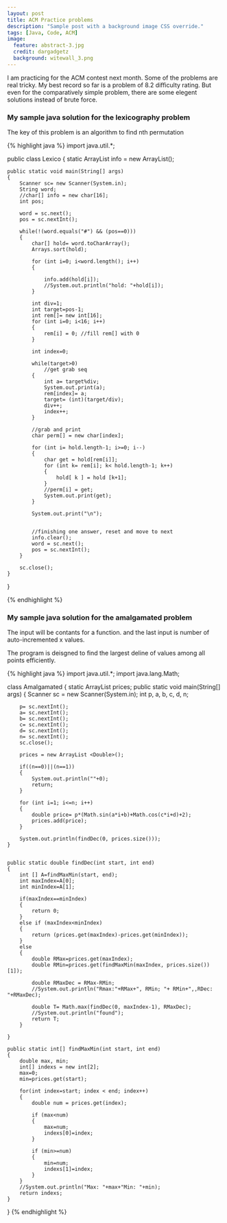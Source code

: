 ```yaml
---
layout: post
title: ACM Practice problems
description: "Sample post with a background image CSS override."
tags: [Java, Code, ACM]
image:
  feature: abstract-3.jpg
  credit: dargadgetz
  background: witewall_3.png
---
```


I am practicing for the ACM contest next month. Some of the problems are real tricky. My best record so far 
is a problem of 8.2 difficulty rating. But even for the comparatively simple problem, there are some elegent 
solutions instead of brute force.

### My sample java solution for the lexicography problem
	
The key of this problem is an algorithm to find nth permutation

{% highlight java %}
import java.util.*;

public class Lexico 
{
	static ArrayList<Character> info = new ArrayList<Character>();
	
	public static void main(String[] args)
	{
		Scanner sc= new Scanner(System.in);
		String word;
		//char[] info = new char[16];
		int pos;
		
		word = sc.next();
		pos = sc.nextInt();
		
		while(!(word.equals("#") && (pos==0)))
		{
			char[] hold= word.toCharArray();
			Arrays.sort(hold);
			
			for (int i=0; i<word.length(); i++)
			{
				
				info.add(hold[i]);
				//System.out.println("hold: "+hold[i]);
			}
			
			int div=1;
			int target=pos-1;
			int rem[]= new int[16];
			for (int i=0; i<16; i++)
			{
				rem[i] = 0; //fill rem[] with 0
			}
			
			int index=0;
			
			while(target>0)
				//get grab seq
			{
				int a= target%div;
				System.out.print(a);
				rem[index]= a;
				target= (int)(target/div);
				div++;
				index++;
			}
			
			//grab and print
			char perm[] = new char[index];

			for (int i= hold.length-1; i>=0; i--)
			{
				char get = hold[rem[i]];
				for (int k= rem[i]; k< hold.length-1; k++)
				{
					hold[ k ] = hold [k+1];
				}
				//perm[i] = get;
				System.out.print(get);
			}
			
			System.out.print("\n");

			
			//finishing one answer, reset and move to next
			info.clear();
			word = sc.next();
			pos = sc.nextInt();
		}
		
		sc.close();
	}

}


{% endhighlight %}





### My sample java solution for the amalgamated problem

The input will be contants for a function. and the last input is number of auto-incremented x values.

The program is deisgned to find the largest deline of values among all points efficiently.

{% highlight java %}
import java.util.*;
import java.lang.Math;

class Amalgamated
{
	static ArrayList<Double> prices;
	public static void main(String[] args)
	{
		Scanner sc = new Scanner(System.in);
		int p, a, b, c, d, n;

		p= sc.nextInt();
		a= sc.nextInt();
		b= sc.nextInt();
		c= sc.nextInt();
		d= sc.nextInt();
		n= sc.nextInt();
		sc.close();
		
		prices = new ArrayList <Double>();

		if((n==0)||(n==1))
		{
			System.out.println(""+0);
			return;
		}

		for (int i=1; i<=n; i++)
		{
			double price= p*(Math.sin(a*i+b)+Math.cos(c*i+d)+2);
			prices.add(price);
		}
		
		System.out.println(findDec(0, prices.size()));
	}

	
	public static double findDec(int start, int end)
	{
		int [] A=findMaxMin(start, end);
		int maxIndex=A[0];
		int minIndex=A[1];
		
		if(maxIndex==minIndex)
		{
			return 0;
		}
		else if (maxIndex<minIndex)
		{
			return (prices.get(maxIndex)-prices.get(minIndex));
		}
		else
		{
			double RMax=prices.get(maxIndex);
			double RMin=prices.get(findMaxMin(maxIndex, prices.size())[1]);
			
			double RMaxDec = RMax-RMin;
			//System.out.println("Rmax:"+RMax+", RMin; "+ RMin+",,RDec: "+RMaxDec);

			double T= Math.max(findDec(0, maxIndex-1), RMaxDec);
			//System.out.println("found");
			return T;
		}
		
	}

	public static int[] findMaxMin(int start, int end)
	{
		double max, min;
		int[] indexs = new int[2];
		max=0;
		min=prices.get(start);

		for(int index=start; index < end; index++)
		{
			double num = prices.get(index);
			
			if (max<num)
			{
				max=num;
				indexs[0]=index;
			}

			if (min>=num)
			{
				min=num;
				indexs[1]=index;
			}
		}
		//System.out.println("Max: "+max+"Min: "+min);
		return indexs;
	}
}
{% endhighlight %}

